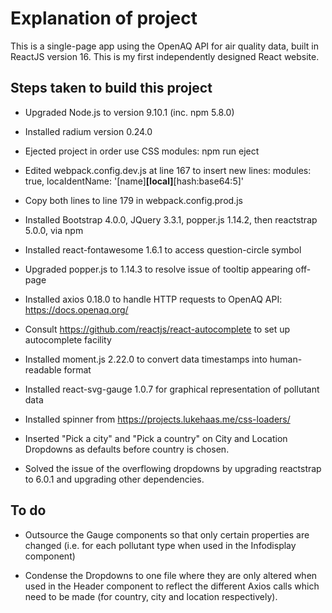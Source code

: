 # Explanation of project

This is a single-page app using the OpenAQ API for air quality data, built in ReactJS version 16. This is my first independently designed React website.

## Steps taken to build this project

* Upgraded Node.js to version 9.10.1 (inc. npm 5.8.0)

* Installed radium version 0.24.0

* Ejected project in order use CSS modules: npm run eject

* Edited webpack.config.dev.js at line 167 to insert new lines:
    modules: true,
    locaIdentName: '[name]__[local]__[hash:base64:5]'

* Copy both lines to line 179 in webpack.config.prod.js

* Installed Bootstrap 4.0.0, JQuery 3.3.1, popper.js 1.14.2, then reactstrap 5.0.0, via npm

* Installed react-fontawesome 1.6.1 to access question-circle symbol

* Upgraded popper.js to 1.14.3 to resolve issue of tooltip appearing off-page

* Installed axios 0.18.0 to handle HTTP requests to OpenAQ API: <https://docs.openaq.org/>

* Consult <https://github.com/reactjs/react-autocomplete> to set up autocomplete facility

* Installed moment.js 2.22.0 to convert data timestamps into human-readable format

* Installed react-svg-gauge 1.0.7 for graphical representation of pollutant data

* Installed spinner from <https://projects.lukehaas.me/css-loaders/>

* Inserted "Pick a city" and "Pick a country" on City and Location Dropdowns as defaults before country is chosen.

* Solved the issue of the overflowing dropdowns by upgrading reactstrap to 6.0.1 and upgrading other dependencies.

## To do

* Outsource the Gauge components so that only certain properties are changed (i.e. for each pollutant type when used in the Infodisplay component)

* Condense the Dropdowns to one file where they are only altered when used in the Header component to reflect the different Axios calls which need to be made (for country, city and location respectively).